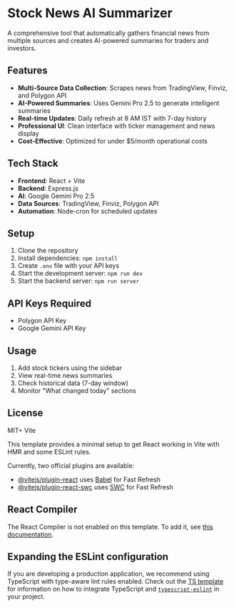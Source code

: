 # Stock News AI Summarizer

A comprehensive tool that automatically gathers financial news from multiple sources and creates AI-powered summaries for traders and investors.

## Features

- **Multi-Source Data Collection**: Scrapes news from TradingView, Finviz, and Polygon API
- **AI-Powered Summaries**: Uses Gemini Pro 2.5 to generate intelligent summaries
- **Real-time Updates**: Daily refresh at 8 AM IST with 7-day history
- **Professional UI**: Clean interface with ticker management and news display
- **Cost-Effective**: Optimized for under $5/month operational costs

## Tech Stack

- **Frontend**: React + Vite
- **Backend**: Express.js
- **AI**: Google Gemini Pro 2.5
- **Data Sources**: TradingView, Finviz, Polygon API
- **Automation**: Node-cron for scheduled updates

## Setup

1. Clone the repository
2. Install dependencies: `npm install`
3. Create `.env` file with your API keys
4. Start the development server: `npm run dev`
5. Start the backend server: `npm run server`

## API Keys Required

- Polygon API Key
- Google Gemini API Key

## Usage

1. Add stock tickers using the sidebar
2. View real-time news summaries
3. Check historical data (7-day window)
4. Monitor "What changed today" sections

## License

MIT+ Vite

This template provides a minimal setup to get React working in Vite with HMR and some ESLint rules.

Currently, two official plugins are available:

- [@vitejs/plugin-react](https://github.com/vitejs/vite-plugin-react/blob/main/packages/plugin-react) uses [Babel](https://babeljs.io/) for Fast Refresh
- [@vitejs/plugin-react-swc](https://github.com/vitejs/vite-plugin-react/blob/main/packages/plugin-react-swc) uses [SWC](https://swc.rs/) for Fast Refresh

## React Compiler

The React Compiler is not enabled on this template. To add it, see [this documentation](https://react.dev/learn/react-compiler/installation).

## Expanding the ESLint configuration

If you are developing a production application, we recommend using TypeScript with type-aware lint rules enabled. Check out the [TS template](https://github.com/vitejs/vite/tree/main/packages/create-vite/template-react-ts) for information on how to integrate TypeScript and [`typescript-eslint`](https://typescript-eslint.io) in your project.
